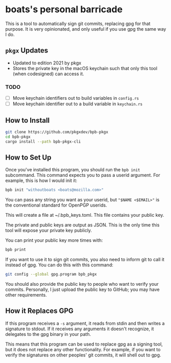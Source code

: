 # boats's personal barricade

This is a tool to automatically sign git commits, replacing gpg for that
purpose. It is very opinionated, and only useful if you use gpg the same way I
do.

## `pkgx` Updates

- Updated to edition 2021 by pkgx
- Stores the private key in the macOS keychain such that only this tool (when
  codesigned) can access it.

### TODO

- [ ] Move keychain identifiers out to build variables in `config.rs`
- [ ] Move keychain identifier out to a build variable in `keychain.rs`

## How to Install

```sh
git clone https://github.com/pkgxdev/bpb-pkgx
cd bpb-pkgx
cargo install --path bpb-pkgx-cli
```

## How to Set Up

Once you've installed this program, you should run the `bpb init` subcommand.
This command expects you to pass a userid argument. For example, this is how I
would init it:

```sh
bpb init "withoutboats <boats@mozilla.com>"
```

You can pass any string you want as your userid, but `"$NAME <$EMAIL>"` is the
conventional standard for OpenPGP userids.

This will create a file at ~/.bpb_keys.toml. This file contains your public
key.

The private and public keys are output as JSON. This is the only time this
tool will expose your private key publicly.

You can print your public key more times with:

```sh
bpb print
```

If you want to use it to sign git commits, you also need to inform git to call
it instead of gpg. You can do this with this command:

```sh
git config --global gpg.program bpb_pkgx
```

You should also provide the public key to people who want to verify your
commits. Personally, I just upload the public key to GitHub; you may have
other requirements.

## How it Replaces GPG

If this program receives a `-s` argument, it reads from stdin and then writes
a signature to stdout. If it receives any arguments it doesn't recognize, it
delegates to the gpg binary in your path.

This means that this program can be used to replace gpg as a signing tool, but
it does not replace any other functionality. For example, if you want to
verify the signatures on other peoples' git commits, it will shell out to gpg.
